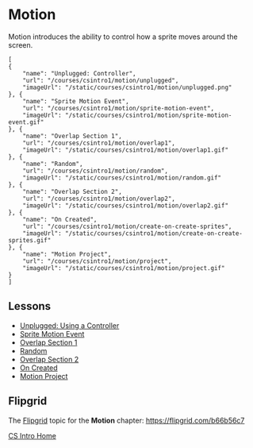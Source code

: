 # Motion

Motion introduces the ability to control how a sprite moves around the screen.

```codecard
[
{
    "name": "Unplugged: Controller",
    "url": "/courses/csintro1/motion/unplugged",
    "imageUrl": "/static/courses/csintro1/motion/unplugged.png"
}, {
    "name": "Sprite Motion Event",
    "url": "/courses/csintro1/motion/sprite-motion-event",
    "imageUrl": "/static/courses/csintro1/motion/sprite-motion-event.gif"
}, {
    "name": "Overlap Section 1",
    "url": "/courses/csintro1/motion/overlap1",
    "imageUrl": "/static/courses/csintro1/motion/overlap1.gif"
}, {
    "name": "Random",
    "url": "/courses/csintro1/motion/random",
    "imageUrl": "/static/courses/csintro1/motion/random.gif"
}, {
    "name": "Overlap Section 2",
    "url": "/courses/csintro1/motion/overlap2",
    "imageUrl": "/static/courses/csintro1/motion/overlap2.gif"
}, {
    "name": "On Created",
    "url": "/courses/csintro1/motion/create-on-create-sprites",
    "imageUrl": "/static/courses/csintro1/motion/create-on-create-sprites.gif"
}, {
    "name": "Motion Project",
    "url": "/courses/csintro1/motion/project",
    "imageUrl": "/static/courses/csintro1/motion/project.gif"
}
]
```

## Lessons

* [Unplugged: Using a Controller](/courses/csintro1/motion/unplugged)
* [Sprite Motion Event](/courses/csintro1/motion/sprite-motion-event)
* [Overlap Section 1](/courses/csintro1/motion/overlap1)
* [Random](/courses/csintro1/motion/random)
* [Overlap Section 2](/courses/csintro1/motion/overlap2)
* [On Created](/courses/csintro1/motion/create-on-create-sprites)
* [Motion Project](/courses/csintro1/motion/project)

## Flipgrid

The [Flipgrid](https://info.flipgrid.com/) topic for the **Motion** chapter: https://flipgrid.com/b66b56c7

[CS Intro Home](/courses/csintro1)
